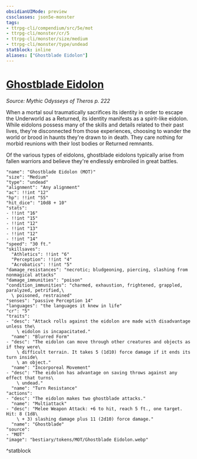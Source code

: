 ```yaml
---
obsidianUIMode: preview
cssclasses: json5e-monster
tags:
- ttrpg-cli/compendium/src/5e/mot
- ttrpg-cli/monster/cr/5
- ttrpg-cli/monster/size/medium
- ttrpg-cli/monster/type/undead
statblock: inline
aliases: ["Ghostblade Eidolon"]
---
```

# [Ghostblade Eidolon](3-Compendium\CLI\bestiary\undead/ghostblade-eidolon-mot.md)
*Source: Mythic Odysseys of Theros p. 222*  

When a mortal soul traumatically sacrifices its identity in order to escape the Underworld as a Returned, its identity manifests as a spirit-like eidolon. While eidolons possess many of the skills and details related to their past lives, they're disconnected from those experiences, choosing to wander the world or brood in haunts they're drawn to in death. They care nothing for morbid reunions with their lost bodies or Returned remnants.

Of the various types of eidolons, ghostblade eidolons typically arise from fallen warriors and believe they're endlessly embroiled in great battles.

```statblock
"name": "Ghostblade Eidolon (MOT)"
"size": "Medium"
"type": "undead"
"alignment": "Any alignment"
"ac": !!int "12"
"hp": !!int "55"
"hit_dice": "10d8 + 10"
"stats":
- !!int "16"
- !!int "15"
- !!int "12"
- !!int "13"
- !!int "12"
- !!int "14"
"speed": "30 ft."
"skillsaves":
  "Athletics": !!int "6"
  "Perception": !!int "4"
  "Acrobatics": !!int "5"
"damage_resistances": "necrotic; bludgeoning, piercing, slashing from nonmagical attacks"
"damage_immunities": "poison"
"condition_immunities": "charmed, exhaustion, frightened, grappled, paralyzed, petrified,\
  \ poisoned, restrained"
"senses": "passive Perception 14"
"languages": "the languages it knew in life"
"cr": "5"
"traits":
- "desc": "Attack rolls against the eidolon are made with disadvantage unless the\
    \ eidolon is incapacitated."
  "name": "Blurred Form"
- "desc": "The eidolon can move through other creatures and objects as if they were\
    \ difficult terrain. It takes 5 (1d10) force damage if it ends its turn inside\
    \ an object."
  "name": "Incorporeal Movement"
- "desc": "The eidolon has advantage on saving throws against any effect that turns\
    \ undead."
  "name": "Turn Resistance"
"actions":
- "desc": "The eidolon makes two ghostblade attacks."
  "name": "Multiattack"
- "desc": "Melee Weapon Attack: +6 to hit, reach 5 ft., one target. Hit: 8 (1d8\
    \ + 3) slashing damage plus 11 (2d10) force damage."
  "name": "Ghostblade"
"source":
- "MOT"
"image": "bestiary/tokens/MOT/Ghostblade Eidolon.webp"
```
^statblock